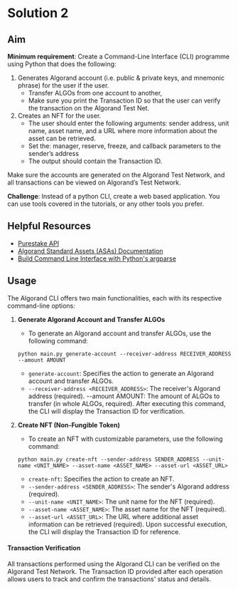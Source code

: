 # Solution 2

## Aim

**Minimum requirement**: Create a Command-Line Interface (CLI) programme using Python that
does the following:

1. Generates Algorand account (i.e. public & private keys, and mnemonic phrase) for the
user if the user.
    - Transfer ALGOs from one account to another,
    - Make sure you print the Transaction ID so that the user can verify the transaction on the Algorand Test Net.
2. Creates an NFT for the user.
    - The user should enter the following arguments: sender address, unit name, asset
name, and a URL where more information about the asset can be retrieved.
    - Set the: manager, reserve, freeze, and callback parameters to the sender’s
address
    - The output should contain the Transaction ID.

Make sure the accounts are generated on the Algorand Test Network, and all transactions can
be viewed on Algorand’s Test Network.

**Challenge**: Instead of a python CLI, create a web based application. You can use tools covered in the tutorials, or any other tools you prefer.

 ## Helpful Resources
 - [Purestake API](https://developer.purestake.io/)
 - [Algorand Standard Assets (ASAs) Documentation](https://developer.algorand.org/docs/get-details/asa/)
 - [Build Command Line Interface with Python's argparse](https://realpython.com/command-line-interfaces-python-argparse/)


## Usage

The Algorand CLI offers two main functionalities, each with its respective command-line options:

1. **Generate Algorand Account and Transfer ALGOs**
    - To generate an Algorand account and transfer ALGOs, use the following command:
    ```
    python main.py generate-account --receiver-address RECEIVER_ADDRESS --amount AMOUNT
    ```
    - `generate-account`: Specifies the action to generate an Algorand account and transfer ALGOs.
    - `--receiver-address <RECEIVER_ADDRESS>`: The receiver's Algorand address (required).
--amount AMOUNT: The amount of ALGOs to transfer (in whole ALGOs, required).
After executing this command, the CLI will display the Transaction ID for verification.

2. **Create NFT (Non-Fungible Token)**
    - To create an NFT with customizable parameters, use the following command:
    ```
    python main.py create-nft --sender-address SENDER_ADDRESS --unit-name <UNIT_NAME> --asset-name <ASSET_NAME> --asset-url <ASSET_URL>
    ```
    - `create-nft`: Specifies the action to create an NFT.
    - `--sender-address <SENDER_ADDRESS>`: The sender's Algorand address (required).
    - `--unit-name <UNIT_NAME>`: The unit name for the NFT (required).
    - `--asset-name <ASSET_NAME>`: The asset name for the NFT (required).
    - `--asset-url <ASSET_URL>`: The URL where additional asset information can be retrieved (required).
    Upon successful execution, the CLI will display the Transaction ID for reference.

#### Transaction Verification
All transactions performed using the Algorand CLI can be verified on the Algorand Test Network. The Transaction ID provided after each operation allows users to track and confirm the transactions' status and details.